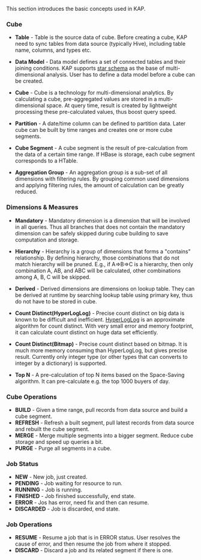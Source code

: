 This section introduces the basic concepts used in KAP.

### Cube
* __Table__ - Table is the source data of cube. Before creating a cube, KAP need to sync tables from data source (typically Hive), including table name, columns, and types etc.

* __Data Model__ - Data model defines a set of connected tables and their joining conditions. KAP supports [star schema](https://en.wikipedia.org/wiki/Star_schema) as the base of multi-dimensional analysis. User has to define a data model before a cube can be created.

* __Cube__ - Cube is a technology for multi-dimensional analytics. By calculating a cube, pre-aggregated values are stored in a multi-dimensional space. At query time, result is created by lightweight processing these pre-calculated values, thus boost query speed. 

* __Partition__ - A date/time column can be defined to partition data. Later cube can be built by time ranges and creates one or more cube segments.

* __Cube Segment__ - A cube segment is the result of pre-calculation from the data of a certain time range. If HBase is storage, each cube segment corresponds to a HTable.

* __Aggregation Group__ - An aggregation group is a sub-set of all dimensions with filtering rules. By grouping common used dimensions and applying filtering rules, the amount of calculation can be greatly reduced. 

### Dimensions & Measures
* __Mandatory__ - Mandatory dimension is a dimension that will be involved in all queries. Thus all branches that does not contain the mandatory dimension can be safely skipped during cube building to save computation and storage.

* __Hierarchy__ - Hierarchy is a group of dimensions that forms a "contains" relationship. By defining hierarchy, those combinations that do not match hierarchy will be pruned. E.g., if A=>B=>C is a hierarchy, then only combination A, AB, and ABC will be calculated, other combinations among A, B, C will be skipped.

* __Derived__ - Derived dimensions are dimensions on lookup table. They can be derived at runtime by searching lookup table using primary key, thus do not have to be stored in cube.

* __Count Distinct(HyperLogLog)__ - Precise count distinct on big data is known to be difficult and inefficient. [HyperLogLog](https://en.wikipedia.org/wiki/HyperLogLog) is an approximate algorithm for count distinct. With very small error and memory footprint, it can calculate count distinct on huge data set efficiently.

* __Count Distinct(Bitmap)__ - Precise count distinct based on bitmap. It is much more memory consuming than HyperLogLog, but gives precise result. Currently only integer type (or other types that can converts to integer by a dictionary) is supported.

* __Top N__ - A pre-calculation of top N items based on the Space-Saving algorithm. It can pre-calculate e.g. the top 1000 buyers of day.

### Cube Operations
* __BUILD__ - Given a time range, pull records from data source and build a cube segment.
* __REFRESH__ - Refresh a built segment, pull latest records from data source and rebuilt the cube segment.
* __MERGE__ - Merge multiple segments into a bigger segment. Reduce cube storage and speed up queries a bit. 
* __PURGE__ - Purge all segments in a cube.

### Job Status
* __NEW__ - New job, just created.
* __PENDING__ - Job waiting for resource to run.
* __RUNNING__ - Job is running.
* __FINISHED__ - Job finished successfully, end state.
* __ERROR__ - Jos has error, need fix and then can resume.
* __DISCARDED__ - Job is discarded, end state.

### Job Operations
* __RESUME__ - Resume a job that is in ERROR status. User resolves the cause of error, and then resume the job from where it stopped.
* __DISCARD__ - Discard a job and its related segment if there is one.
